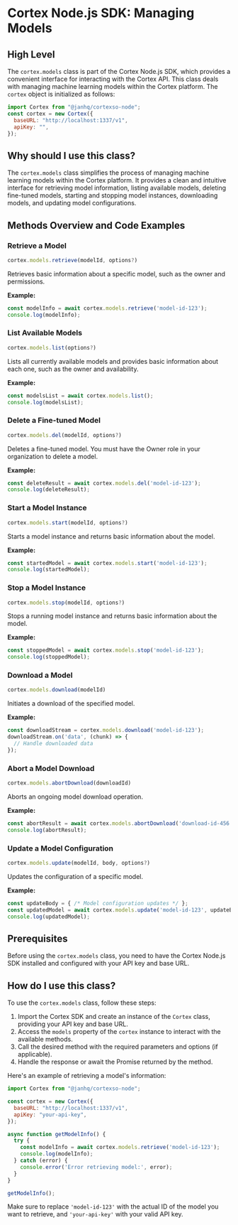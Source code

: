 
  
  # **Cortex Node.js SDK: Managing Models**

## High Level

The `cortex.models` class is part of the Cortex Node.js SDK, which provides a convenient interface for interacting with the Cortex API. This class deals with managing machine learning models within the Cortex platform. The `cortex` object is initialized as follows:

```javascript
import Cortex from "@janhq/cortexso-node";
const cortex = new Cortex({
  baseURL: "http://localhost:1337/v1",
  apiKey: "",
});
```

## Why should I use this class?

The `cortex.models` class simplifies the process of managing machine learning models within the Cortex platform. It provides a clean and intuitive interface for retrieving model information, listing available models, deleting fine-tuned models, starting and stopping model instances, downloading models, and updating model configurations.

## Methods Overview and Code Examples

### Retrieve a Model

```javascript
cortex.models.retrieve(modelId, options?)
```

Retrieves basic information about a specific model, such as the owner and permissions.

**Example:**

```javascript
const modelInfo = await cortex.models.retrieve('model-id-123');
console.log(modelInfo);
```

### List Available Models

```javascript
cortex.models.list(options?)
```

Lists all currently available models and provides basic information about each one, such as the owner and availability.

**Example:**

```javascript
const modelsList = await cortex.models.list();
console.log(modelsList);
```

### Delete a Fine-tuned Model

```javascript
cortex.models.del(modelId, options?)
```

Deletes a fine-tuned model. You must have the Owner role in your organization to delete a model.

**Example:**

```javascript
const deleteResult = await cortex.models.del('model-id-123');
console.log(deleteResult);
```

### Start a Model Instance

```javascript
cortex.models.start(modelId, options?)
```

Starts a model instance and returns basic information about the model.

**Example:**

```javascript
const startedModel = await cortex.models.start('model-id-123');
console.log(startedModel);
```

### Stop a Model Instance

```javascript
cortex.models.stop(modelId, options?)
```

Stops a running model instance and returns basic information about the model.

**Example:**

```javascript
const stoppedModel = await cortex.models.stop('model-id-123');
console.log(stoppedModel);
```

### Download a Model

```javascript
cortex.models.download(modelId)
```

Initiates a download of the specified model.

**Example:**

```javascript
const downloadStream = cortex.models.download('model-id-123');
downloadStream.on('data', (chunk) => {
  // Handle downloaded data
});
```

### Abort a Model Download

```javascript
cortex.models.abortDownload(downloadId)
```

Aborts an ongoing model download operation.

**Example:**

```javascript
const abortResult = await cortex.models.abortDownload('download-id-456');
console.log(abortResult);
```

### Update a Model Configuration

```javascript
cortex.models.update(modelId, body, options?)
```

Updates the configuration of a specific model.

**Example:**

```javascript
const updateBody = { /* Model configuration updates */ };
const updatedModel = await cortex.models.update('model-id-123', updateBody);
console.log(updatedModel);
```

## Prerequisites

Before using the `cortex.models` class, you need to have the Cortex Node.js SDK installed and configured with your API key and base URL.

## How do I use this class?

To use the `cortex.models` class, follow these steps:

1. Import the Cortex SDK and create an instance of the `Cortex` class, providing your API key and base URL.
2. Access the `models` property of the `cortex` instance to interact with the available methods.
3. Call the desired method with the required parameters and options (if applicable).
4. Handle the response or await the Promise returned by the method.

Here's an example of retrieving a model's information:

```javascript
import Cortex from "@janhq/cortexso-node";

const cortex = new Cortex({
  baseURL: "http://localhost:1337/v1",
  apiKey: "your-api-key",
});

async function getModelInfo() {
  try {
    const modelInfo = await cortex.models.retrieve('model-id-123');
    console.log(modelInfo);
  } catch (error) {
    console.error('Error retrieving model:', error);
  }
}

getModelInfo();
```

Make sure to replace `'model-id-123'` with the actual ID of the model you want to retrieve, and `'your-api-key'` with your valid API key.
  
  
